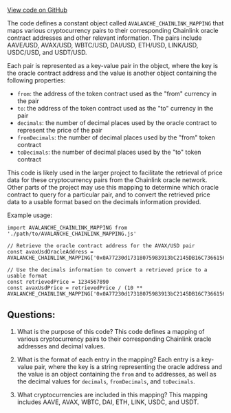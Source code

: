 [View code on GitHub](zoo-labs/zoo/blob/master/core/src/config/chainlink/mappings/avalanche.ts)

The code defines a constant object called `AVALANCHE_CHAINLINK_MAPPING` that maps various cryptocurrency pairs to their corresponding Chainlink oracle contract addresses and other relevant information. The pairs include AAVE/USD, AVAX/USD, WBTC/USD, DAI/USD, ETH/USD, LINK/USD, USDC/USD, and USDT/USD. 

Each pair is represented as a key-value pair in the object, where the key is the oracle contract address and the value is another object containing the following properties: 
- `from`: the address of the token contract used as the "from" currency in the pair
- `to`: the address of the token contract used as the "to" currency in the pair
- `decimals`: the number of decimal places used by the oracle contract to represent the price of the pair
- `fromDecimals`: the number of decimal places used by the "from" token contract
- `toDecimals`: the number of decimal places used by the "to" token contract

This code is likely used in the larger project to facilitate the retrieval of price data for these cryptocurrency pairs from the Chainlink oracle network. Other parts of the project may use this mapping to determine which oracle contract to query for a particular pair, and to convert the retrieved price data to a usable format based on the decimals information provided. 

Example usage:
```
import AVALANCHE_CHAINLINK_MAPPING from './path/to/AVALANCHE_CHAINLINK_MAPPING.js'

// Retrieve the oracle contract address for the AVAX/USD pair
const avaxUsdOracleAddress = AVALANCHE_CHAINLINK_MAPPING['0x0A77230d17318075983913bC2145DB16C7366156'].to

// Use the decimals information to convert a retrieved price to a usable format
const retrievedPrice = 1234567890
const avaxUsdPrice = retrievedPrice / (10 ** AVALANCHE_CHAINLINK_MAPPING['0x0A77230d17318075983913bC2145DB16C7366156'].decimals)
```
## Questions: 
 1. What is the purpose of this code?
   This code defines a mapping of various cryptocurrency pairs to their corresponding Chainlink oracle addresses and decimal values.

2. What is the format of each entry in the mapping?
   Each entry is a key-value pair, where the key is a string representing the oracle address and the value is an object containing the `from` and `to` addresses, as well as the decimal values for `decimals`, `fromDecimals`, and `toDecimals`.

3. What cryptocurrencies are included in this mapping?
   This mapping includes AAVE, AVAX, WBTC, DAI, ETH, LINK, USDC, and USDT.